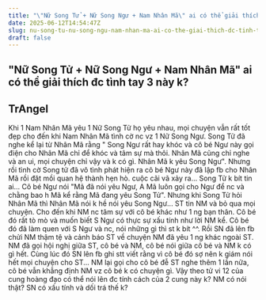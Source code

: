 ```yaml
---
title: "\"Nữ Song Tử + Nữ Song Ngư + Nam Nhân Mã\" ai có thể giải thích đc tình tay 3 này k?"
date: 2025-06-12T14:54:47Z
slug: nu-song-tu-nu-song-ngu-nam-nhan-ma-ai-co-the-giai-thich-dc-tinh-tay-3-nay-k
draft: false
---
```


## "Nữ Song Tử + Nữ Song Ngư + Nam Nhân Mã" ai có thể giải thích đc tình tay 3 này k?

## TrAngel

Khi 1 Nam Nhân Mã yêu 1 Nữ Song Tử họ yêu nhau, mọi chuyện vẫn rất tốt đẹp cho đến khi Nam Nhân Mã tình cờ nc vz 1 Nữ Song Ngư.
 Song Tử đã nghe kể lại từ Nhân Mã rằng " Song Ngư rất hay khóc và cô bé Ngư này gọi điện cho Nhân Mã chỉ để khóc và tâm sự mà thôi. Nhân Mã cũng chỉ nghe và an ui, mọi chuyện chỉ vậy và k có gì. Nhân Mã k yêu Song Ngư". Nhưng rồi tình cờ Song tử đã vô tình phát hiện ra cô bé Ngư này đã lập fb cho Nhân Mã rồi đặt mồi quan hệ thành hẹn hò. cuộc cãi vã xảy ra...
 Song Tử k bít tin ai... Cô bé Ngư nói "Mã đã nói yêu Ngư, A Mã luôn gọi cho Ngư để nc và chằng bao h Mã kể rằng Mã đang yêu Song Tử". Nhưng khi Song Tử hỏi Nhân Mã thì Nhân Mã nói k hề nói yêu Song Ngư... ST tin NM và  bỏ qua mọi chuyện. Cho đến khi NM nc tâm sự với cô bé khác như 1 ng bạn thân. Cô bé đó rất tò mò và muốn biết S Ngư có thực sự xấu tính như lời NM kể. Cô bé đó đã làm quen với S Ngư và nc, nói những gì thì st k bít ^^.
 Rồi SN đã lên fb chửi NM thậm tệ và cảnh báo ST về chuyện NM đã yêu 1 ng khác ngoài ST. NM đã gọi hội nghị giữa ST, cô bé và NM, cô bé nói giữa cô bé và NM k có gì hết. Cùng lúc đó SN lên fb ghi stt viết rằng vì cô bé đó sợ nên k giám nói hết mọi chuyện cho ST... NM lại gọi cho cô bé đễ ST nghe thêm 1 lần nữa, cô bé vẫn khẳng định NM vz cô bé k có chuyện gì.
 Vậy theo tử vi 12 của cung hoàng đạo có thể nói lên đc tính cách của 2 cung này k?  NM có nói thật? SN có xấu tính và dối trá thế k?